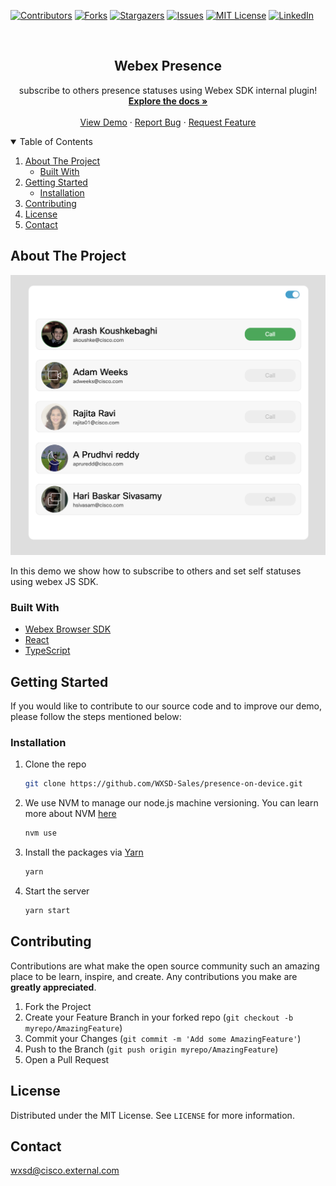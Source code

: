 [![Contributors][contributors-shield]][contributors-url]
[![Forks][forks-shield]][forks-url]
[![Stargazers][stars-shield]][stars-url]
[![Issues][issues-shield]][issues-url]
[![MIT License][license-shield]][license-url]
[![LinkedIn][linkedin-shield]][linkedin-url]

<!-- PROJECT LOGO -->
<br />
<p align="center">
  <h2 align="center">Webex Presence</h2>

  <p align="center">
  subscribe to others presence statuses using Webex SDK internal plugin! 
    <br />
    <a href="https://github.com/WXSD-Sales/presence-on-device"><strong>Explore the docs »</strong></a>
    <br />
    <br />
    <a href="https://wxsd-sales.github.io/presence-on-device/">View Demo</a>
    ·
    <a href="https://github.com/WXSD-Sales/presence-on-device/issues">Report Bug</a>
    ·
    <a href="https://github.com/WXSD-Sales/presence-on-device/issues">Request Feature</a>
  </p>
</p>

<!-- TABLE OF CONTENTS -->
<details open="open">
  <summary>Table of Contents</summary>
  <ol>
    <li>
      <a href="#about-the-project">About The Project</a>
      <ul>
        <li><a href="#built-with">Built With</a></li>
      </ul>
    </li>
    <li>
      <a href="#getting-started">Getting Started</a>
      <ul>
        <li><a href="#installation">Installation</a></li>
      </ul>
    </li>
    <li><a href="#contributing">Contributing</a></li>
    <li><a href="#license">License</a></li>
    <li><a href="#contact">Contact</a></li>
  </ol>
</details>

<!-- ABOUT THE PROJECT -->

## About The Project

[![production-screenshot](assets/images/presence-on-device.png)](link)

In this demo we show how to subscribe to others and set self statuses using webex JS SDK.

### Built With

- [Webex Browser SDK](https://github.com/webex/webex-js-sdk)
- [React](https://reactjs.org)
- [TypeScript](https://www.typescriptlang.org/)

<!-- GETTING STARTED -->

## Getting Started

If you would like to contribute to our source code and to improve our demo, please follow the steps mentioned below:

### Installation

1. Clone the repo
   ```sh
   git clone https://github.com/WXSD-Sales/presence-on-device.git
   ```
2. We use NVM to manage our node.js machine versioning. You can learn more about NVM [here](https://github.com/nvm-sh/nvm)
   ```sh
   nvm use
   ```
3. Install the packages via [Yarn](https://classic.yarnpkg.com/en/)
   ```sh
   yarn
   ```
4. Start the server
   ```sh
   yarn start
   ```

<!-- CONTRIBUTING -->

## Contributing

Contributions are what make the open source community such an amazing place to be learn, inspire, and create. Any contributions you make are **greatly appreciated**.

1. Fork the Project
2. Create your Feature Branch in your forked repo (`git checkout -b myrepo/AmazingFeature`)
3. Commit your Changes (`git commit -m 'Add some AmazingFeature'`)
4. Push to the Branch (`git push origin myrepo/AmazingFeature`)
5. Open a Pull Request

<!-- LICENSE -->

## License

Distributed under the MIT License. See `LICENSE` for more information.

<!-- CONTACT -->

## Contact

wxsd@cisco.external.com

<!-- MARKDOWN LINKS & IMAGES -->
<!-- https://www.markdownguide.org/basic-syntax/#reference-style-links -->

[contributors-shield]: https://img.shields.io/github/contributors/WXSD-Sales/presence-on-device.svg?style=for-the-badge
[contributors-url]: https://github.com/WXSD-Sales/presence-on-device/graphs/contributors
[forks-shield]: https://img.shields.io/github/forks/WXSD-Sales/presence-on-device.svg?style=for-the-badge
[forks-url]: https://github.com/WXSD-Sales/presence-on-device/network/members
[stars-shield]: https://img.shields.io/github/stars/WXSD-Sales/presence-on-device.svg?style=for-the-badge
[stars-url]: https://github.com/WXSD-Sales/presence-on-device/stargazers
[issues-shield]: https://img.shields.io/github/issues/WXSD-Sales/presence-on-device.svg?style=for-the-badge
[issues-url]: https://github.com/WXSD-Sales/presence-on-device/issues
[license-shield]: https://img.shields.io/github/license/WXSD-Sales/presence-on-device.svg?style=for-the-badge
[license-url]: https://github.com/WXSD-Sales/presence-on-device/blob/master/LICENSE.txt
[linkedin-shield]: https://img.shields.io/badge/-LinkedIn-black.svg?style=for-the-badge&logo=linkedin&colorB=555
[linkedin-url]: https://www.linkedin.com/in/arash-koushkebaghi-9b1701a4/
[product-screenshot]: assets/images/presence.png
